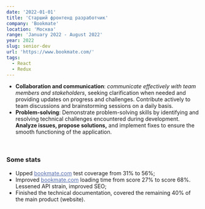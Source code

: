 ```yaml
---
date: '2022-01-01'
title: 'Старший фронтенд разработчик'
company: 'Bookmate'
location: 'Москва'
range: 'January 2022 - August 2022'
year: 2022
slug: senior-dev
url: 'https://www.bookmate.com/'
tags:
  - React
  - Redux
---
```

- <b>Collaboration and communication</b>: <i>communicate effectively with team members and stakeholders</i>, seeking clarification when needed and providing updates on progress and challenges. Contribute actively to team discussions and brainstorming sessions on a daily basis.
- <b>Problem-solving</b>: Demonstrate problem-solving skills by identifying and resolving technical challenges encountered during development. <b>Analyze issues, propose solutions,</b> and implement fixes to ensure the smooth functioning of the application.

<br/>

### Some stats

- Upped <a href="https://bookmate.com/" target="_blank" style="color:#566eaf">bookmate.com</a> test coverage from 31% to 56%;
- Improved <a href="https://bookmate.com/" target="_blank" style="color:#566eaf">bookmate.com</a> loading time from score 27% to score 68%. Lessened API strain, improved SEO;
- Finished the technical documentation, covered the remaining 40% of the main product (website).

